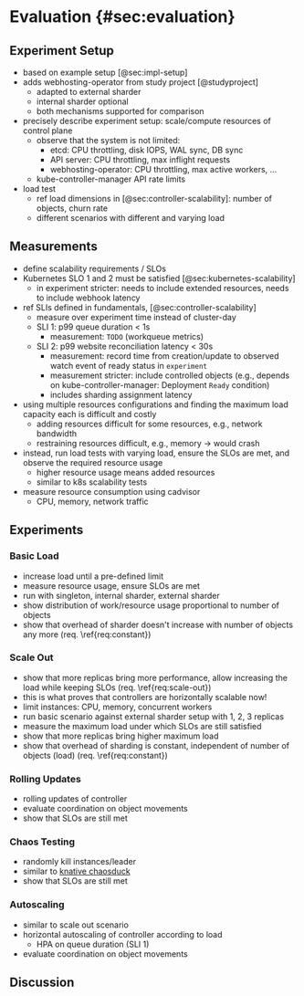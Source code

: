 # Evaluation {#sec:evaluation}

## Experiment Setup

- based on example setup [@sec:impl-setup]
- adds webhosting-operator from study project [@studyproject]
  - adapted to external sharder
  - internal sharder optional
  - both mechanisms supported for comparison
- precisely describe experiment setup: scale/compute resources of control plane
  - observe that the system is not limited:
    - etcd: CPU throttling, disk IOPS, WAL sync, DB sync
    - API server: CPU throttling, max inflight requests
    - webhosting-operator: CPU throttling, max active workers, ...
  - kube-controller-manager API rate limits
- load test
  - ref load dimensions in [@sec:controller-scalability]: number of objects, churn rate
  - different scenarios with different and varying load

## Measurements

- define scalability requirements / SLOs
- Kubernetes SLO 1 and 2 must be satisfied [@sec:kubernetes-scalability]
  - in experiment stricter: needs to include extended resources, needs to include webhook latency
- ref SLIs defined in fundamentals, [@sec:controller-scalability]
  - measure over experiment time instead of cluster-day
  - SLI 1: p99 queue duration < 1s
    - measurement: `TODO` (workqueue metrics)
  - SLI 2: p99 website reconciliation latency < 30s
    - measurement: record time from creation/update to observed watch event of ready status in `experiment`
    - measurement stricter: include controlled objects (e.g., depends on kube-controller-manager: Deployment `Ready` condition)
    - includes sharding assignment latency
- using multiple resources configurations and finding the maximum load capacity each is difficult and costly
  - adding resources difficult for some resources, e.g., network bandwidth
  - restraining resources difficult, e.g., memory -> would crash
- instead, run load tests with varying load, ensure the SLOs are met, and observe the required resource usage
  - higher resource usage means added resources
  - similar to k8s scalability tests
- measure resource consumption using cadvisor
  - CPU, memory, network traffic

## Experiments

### Basic Load

- increase load until a pre-defined limit
- measure resource usage, ensure SLOs are met
- run with singleton, internal sharder, external sharder
- show distribution of work/resource usage proportional to number of objects
- show that overhead of sharder doesn't increase with number of objects any more (req. \ref{req:constant})

### Scale Out

- show that more replicas bring more performance, allow increasing the load while keeping SLOs (req. \ref{req:scale-out})
- this is what proves that controllers are horizontally scalable now!
- limit instances: CPU, memory, concurrent workers
- run basic scenario against external sharder setup with 1, 2, 3 replicas
- measure the maximum load under which SLOs are still satisfied
- show that more replicas bring higher maximum load
- show that overhead of sharding is constant, independent of number of objects (load) (req. \ref{req:constant})

### Rolling Updates

- rolling updates of controller
- evaluate coordination on object movements
- show that SLOs are still met

### Chaos Testing

- randomly kill instances/leader
- similar to [knative chaosduck](https://github.com/knative/pkg/blob/main/leaderelection/chaosduck/main.go#L17)
- show that SLOs are still met

### Autoscaling

- similar to scale out scenario
- horizontal autoscaling of controller according to load
  - HPA on queue duration (SLI 1)
- evaluate coordination on object movements

## Discussion
